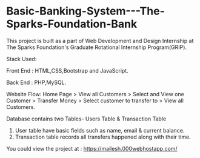 # Basic-Banking-System---The-Sparks-Foundation-Bank

This project is built as a part of Web Development and Design Internship at The Sparks Foundation's Graduate Rotational Internship Program(GRIP).

Stack Used:

Front End : HTML,CSS,Bootstrap and JavaScript.

Back End  : PHP,MySQL. 

Website Flow:
Home Page > View all Customers > Select and View one
Customer > Transfer Money > Select customer to transfer to >
View all Customers.

Database contains two Tables- Users Table & Transaction Table

1. User table have basic fields such as name, email & current balance.
2. Transaction table records all transfers happened along with their time.

You could view the project at : https://mailesh.000webhostapp.com/


